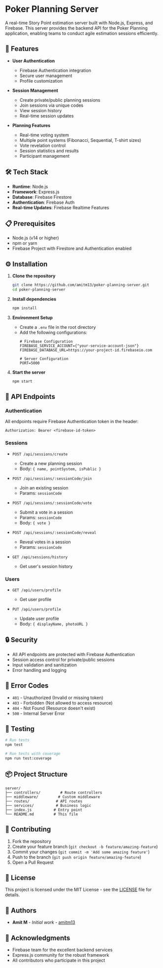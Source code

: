 # Poker Planning Server

A real-time Story Point estimation server built with Node.js, Express, and Firebase. This server provides the backend API for the Poker Planning application, enabling teams to conduct agile estimation sessions efficiently.

## 🚀 Features

- **User Authentication**
  - Firebase Authentication integration
  - Secure user management
  - Profile customization

- **Session Management**
  - Create private/public planning sessions
  - Join sessions via unique codes
  - View session history
  - Real-time session updates

- **Planning Features**
  - Real-time voting system
  - Multiple point systems (Fibonacci, Sequential, T-shirt sizes)
  - Vote revelation control
  - Session statistics and results
  - Participant management

## 🛠️ Tech Stack

- **Runtime**: Node.js
- **Framework**: Express.js
- **Database**: Firebase Firestore
- **Authentication**: Firebase Auth
- **Real-time Updates**: Firebase Realtime Features

## 📋 Prerequisites

- Node.js (v14 or higher)
- npm or yarn
- Firebase Project with Firestore and Authentication enabled

## ⚙️ Installation

1. **Clone the repository**
   ```bash
   git clone https://github.com/amitm13/poker-planning-server.git
   cd poker-planning-server
   ```

2. **Install dependencies**
   ```bash
   npm install
   ```

3. **Environment Setup**
   - Create a `.env` file in the root directory
   - Add the following configurations:
     ```env
     # Firebase Configuration
     FIREBASE_SERVICE_ACCOUNT={"your-service-account-json"}
     FIREBASE_DATABASE_URL=https://your-project-id.firebaseio.com

     # Server Configuration
     PORT=5000
     ```

4. **Start the server**
   ```bash
   npm start
   ```

## 🔌 API Endpoints

### Authentication
All endpoints require Firebase Authentication token in the header:
```
Authorization: Bearer <firebase-id-token>
```

### Sessions
- `POST /api/sessions/create`
  - Create a new planning session
  - Body: `{ name, pointSystem, isPublic }`

- `POST /api/sessions/:sessionCode/join`
  - Join an existing session
  - Params: `sessionCode`

- `POST /api/sessions/:sessionCode/vote`
  - Submit a vote in a session
  - Params: `sessionCode`
  - Body: `{ vote }`

- `POST /api/sessions/:sessionCode/reveal`
  - Reveal votes in a session
  - Params: `sessionCode`

- `GET /api/sessions/history`
  - Get user's session history

### Users
- `GET /api/users/profile`
  - Get user profile

- `PUT /api/users/profile`
  - Update user profile
  - Body: `{ displayName, photoURL }`

## 🔒 Security

- All API endpoints are protected with Firebase Authentication
- Session access control for private/public sessions
- Input validation and sanitization
- Error handling and logging

## 🚧 Error Codes

- `401` - Unauthorized (Invalid or missing token)
- `403` - Forbidden (Not allowed to access resource)
- `404` - Not Found (Resource doesn't exist)
- `500` - Internal Server Error

## 🧪 Testing

```bash
# Run tests
npm test

# Run tests with coverage
npm run test:coverage
```

## 📦 Project Structure

```
server/
├── controllers/         # Route controllers
├── middleware/         # Custom middleware
├── routes/            # API routes
├── services/          # Business logic
├── index.js          # Entry point
└── README.md         # This file
```

## 🤝 Contributing

1. Fork the repository
2. Create your feature branch (`git checkout -b feature/amazing-feature`)
3. Commit your changes (`git commit -m 'Add some amazing feature'`)
4. Push to the branch (`git push origin feature/amazing-feature`)
5. Open a Pull Request

## 📄 License

This project is licensed under the MIT License - see the [LICENSE](LICENSE) file for details.

## 👥 Authors

- **Amit M** - *Initial work* - [amitm13](https://github.com/amitm13)

## 🙏 Acknowledgments

- Firebase team for the excellent backend services
- Express.js community for the robust framework
- All contributors who participate in this project
